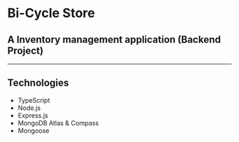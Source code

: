 # Bi-Cycle Store

## A Inventory management application (Backend Project)

---

## Technologies

- TypeScript
- Node.js
- Express.js
- MongoDB Atlas & Compass
- Mongoose
